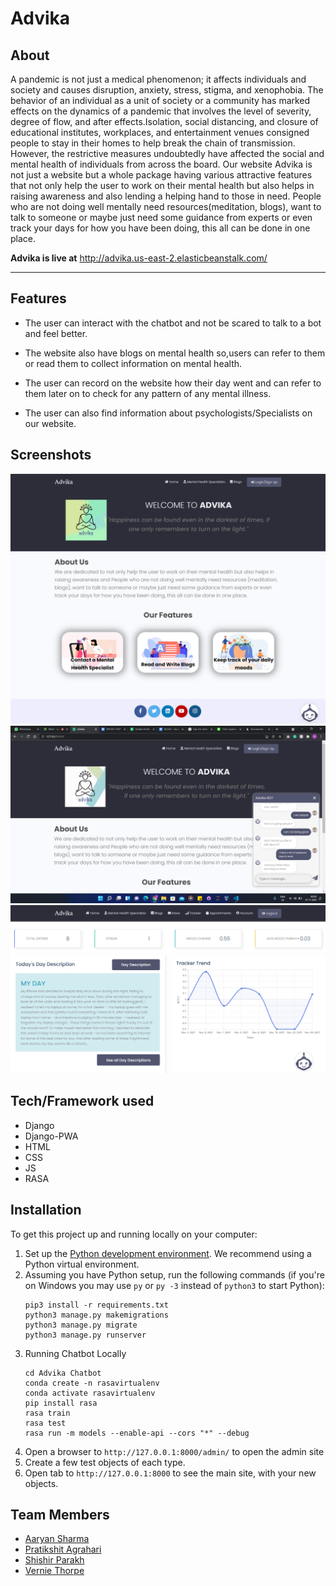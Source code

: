 # Advika
## About
A pandemic is not just a medical phenomenon; it affects individuals and society and causes disruption, anxiety, stress, stigma, and xenophobia. The behavior of an individual as a unit of society or a community has marked effects on the dynamics of a pandemic that involves the level of severity, degree of flow, and after effects.Isolation, social distancing, and closure of educational institutes, workplaces, and entertainment venues consigned people to stay in their homes to help break the chain of transmission. However, the restrictive measures undoubtedly have affected the social and mental health of individuals from across the board. Our website Advika is not just a website but a whole package having various attractive features that not only help the user to work on their mental health but also helps in raising awareness and also lending a helping hand to those in need. People who are not doing well mentally need resources(meditation, blogs), want to talk to someone or maybe just need some guidance from experts or even track your days for how you have been doing, this all can be done in one place.

 **Advika is live at** http://advika.us-east-2.elasticbeanstalk.com/
***

## Features

- The user can interact 
with the chatbot and not 
be scared to talk to a bot 
and feel better.

- The website also have blogs on
mental health so,users can refer 
 to them or read them to collect 
information on mental health.

- The user can record on the website 
how their day went and can refer 
to them later on to check for any 
pattern of any mental illness.


- The user can also find information 
about psychologists/Specialists on 
our website.

## Screenshots

![Home Page](https://github.com/Advika-Minor-Project/Advika/blob/main/Screenshots/Home.png)
![Chatbot](https://github.com/Advika-Minor-Project/Advika/blob/main/Screenshots/Chatbot/Screenshot%20(911).png)
![Tracker](https://github.com/Advika-Minor-Project/Advika/blob/main/Screenshots/Tracker.png)

## Tech/Framework used

- Django
- Django-PWA
- HTML
- CSS
- JS
- RASA

## Installation
To get this project up and running locally on your computer:
1. Set up the [Python development environment](https://developer.mozilla.org/en-US/docs/Learn/Server-side/Django/development_environment).
   We recommend using a Python virtual environment.
1. Assuming you have Python setup, run the following commands (if you're on Windows you may use `py` or `py -3` instead of `python3` to start Python):
   ```
   pip3 install -r requirements.txt
   python3 manage.py makemigrations
   python3 manage.py migrate
   python3 manage.py runserver
   ```
1. Running Chatbot Locally
   ```
   cd Advika Chatbot
   conda create -n rasavirtualenv
   conda activate rasavirtualenv
   pip install rasa
   rasa train
   rasa test
   rasa run -m models --enable-api --cors "*" --debug
   ```
1. Open a browser to `http://127.0.0.1:8000/admin/` to open the admin site
1. Create a few test objects of each type.
1. Open tab to `http://127.0.0.1:8000` to see the main site, with your new objects.

## Team Members

- [Aaryan Sharma](https://github.com/Aaryan8751)
- [Pratikshit Agrahari](https://github.com/Pratikshit09)
- [Shishir Parakh](https://github.com/shishir-code)
- [Vernie Thorpe](https://github.com/VernieThorpe)
